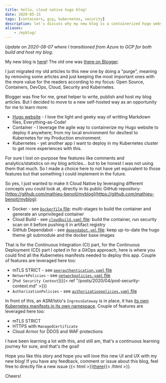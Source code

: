 ```yaml
---
title: hello, cloud native hugo blog!
date: 2020-05-15
tags: [containers, gcp, kubernetes, security]
description: let's discuss why my new blog is a containerized hugo website hosted on kubernetes
aliases:
    - /myblog/
---
```

_Update on 2020-08-07 where I transitioned from Azure to GCP for both build and host my blog._

My new blog is [here](https://alwaysupalwayson.com)! The old one was [there on Blogger](https://alwaysupalwayson.blogspot.com).

I just migrated my old articles to this new one by doing a "purge", meaning by removing some articles and just keeping the most important ones with the more value for the readers according to my focus: Open Source, Containers, DevOps, Cloud, Security and Kubernetes.

Blogger was fine for me, great helper to write, publish and host my blog articles. But I decided to move to a new self-hosted way as an opportunity for me to learn more:
- [Hugo website](https://gohugo.io) - I love the light and geeky way of writting Markdown files, Everything-as-Code!
- Container - I leverage the agile way to containerize my Hugo website to deploy it anywhere; from my local environment for dev/test to Kubernetes for my Production environment.
- Kubernetes - yet another app I want to deploy in my Kubernetes cluster to get more experiences with this.

For sure I lost on-purpose few features like comments and analytics/statistics on my blog articles... but to be honest I was not using them that much. So I made a choice here to not have yet equivalent to those features but that something I could implement in the future.

So yes, I just wanted to make it Cloud Native by leveraging different concepts you could look at, directly in its public GitHub repository: [https://github.com/mathieu-benoit/myblog](https://github.com/mathieu-benoit/myblog):
- Docker - see [`Dockerfile` file](https://github.com/mathieu-benoit/myblog/blob/main/Dockerfile): multi-stages to build the container and generate an unprivileged container 
- Cloud Build - see [`cloudbuild.yaml` file](https://github.com/mathieu-benoit/myblog/blob/main/cloudbuild.yaml): build the container, run security scan on it before pushing it in artifact registry
- GitHub Dependabot - see [`dependabot.yml` file](https://github.com/mathieu-benoit/myblog/blob/main/.github/dependabot.yml): keep up-to-date the hugo theme git submodule and the docker base images

That is for the Continuous Integration (CI) part, for the Continuous Deployment (CD) part I opted in for a GitOps approach, here is where you could find all the Kubernetes manifests needed to deploy this app. Couple of features are leveraged here too:
- mTLS STRICT - see [`peerauthentication.yaml` file](https://github.com/mathieu-benoit/my-kubernetes-deployments/blob/main/namespaces/myblog/myblog/peerauthentication.yaml)
- `NetworkPolicies` - see [`networkpolicies.yaml` file](https://github.com/mathieu-benoit/my-kubernetes-deployments/blob/main/namespaces/myblog/myblog/networkpolicies.yaml)
- [`Pod Security Context`]({{< ref "/posts/2020/04/pod-security-context.md" >}})
- `AuthorizationPolicies` - see [`authorizationpolicies.yaml` file](https://github.com/mathieu-benoit/my-kubernetes-deployments/blob/main/namespaces/myblog/myblog/authorizationpolicies.yaml)

In front of this, an ASM/Istio's `IngressGateway` is in place, it has [its own Kubernetes manifests in its own namespace](https://github.com/mathieu-benoit/my-kubernetes-deployments/tree/main/namespaces/asm-ingress). Couple of features are leveraged here too:
- mTLS STRICT
- HTTPS with `ManagedCertificate`
- Cloud Armor for DDOS and WAF protections


I have been learning a lot with this, and still am, that's a continuous learning journey for sure, and that's the goal!

Hope you like this story and hope you will love this new UI and UX with my new blog! If you have any feedback, comment or issue about this blog, feel free to directly file a new issue {{< html >}}<a href="https://github.com/mathieu-benoit/myblog/issues/new/choose" target="_blank">there</a>{{< /html >}}.

Cheers!